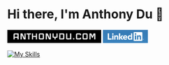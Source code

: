 # Hi there, I'm Anthony Du 👋

[<img src="./assets/anthonydu.com.png" height="30"/>](https://www.anthonydu.com)
[<img src="./assets/linkedin.png" height="30"/>](https://www.linkedin.com/in/antdu/)

[![My Skills](https://skillicons.dev/icons?i=java,py,nextjs,ts,react,sass,cloudflare,bootstrap,jquery&theme=dark)](https://skillicons.dev)

<!--
**anthonydu/anthonydu** is a ✨ _special_ ✨ repository because its `README.md` (this file) appears on your GitHub profile.

Here are some ideas to get you started:

- 🔭 I’m currently working on ...
- 🌱 I’m currently learning ...
- 👯 I’m looking to collaborate on ...
- 🤔 I’m looking for help with ...
- 💬 Ask me about ...
- 📫 How to reach me: ...
- 😄 Pronouns: ...
- ⚡ Fun fact: ...
-->
